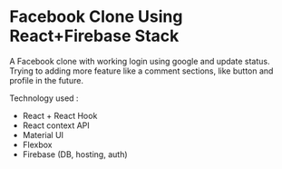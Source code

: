 # Facebook Clone Using React+Firebase Stack

A Facebook clone with working login using google and update status. Trying to adding more feature like a comment sections, like button and profile in the future.

Technology used :

- React + React Hook
- React context API
- Material UI
- Flexbox
- Firebase (DB, hosting, auth)

<!-- firebase deploy --only hosting:facebook-clone-sam -->

